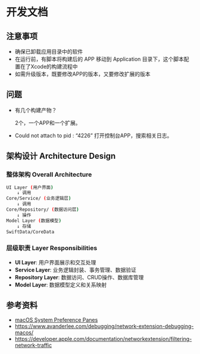 # 开发文档

## 注意事项

- 确保已卸载应用目录中的软件
- 在运行前，有脚本将构建后的 APP 移动到 Application 目录下，这个脚本配置在了Xcode的构建流程中
- 如需升级版本，既要修改APP的版本，又要修改扩展的版本

## 问题

- 有几个构建产物？

    2个，一个APP和一个扩展。

- Could not attach to pid : “4226”
    打开控制台APP，搜索相关日志。

## 架构设计 Architecture Design

### 整体架构 Overall Architecture

```bash
UI Layer (用户界面)
    ↓ 调用
Core/Service/ (业务逻辑层)
    ↓ 调用  
Core/Repository/ (数据访问层)
    ↓ 操作
Model Layer (数据模型)
    ↓ 存储
SwiftData/CoreData
```

### 层级职责 Layer Responsibilities

- **UI Layer**: 用户界面展示和交互处理
- **Service Layer**: 业务逻辑封装、事务管理、数据验证
- **Repository Layer**: 数据访问、CRUD操作、数据库管理
- **Model Layer**: 数据模型定义和关系映射

## 参考资料

- [macOS System Preference Panes](https://gist.github.com/rmcdongit/f66ff91e0dad78d4d6346a75ded4b751)
- <https://www.avanderlee.com/debugging/network-extension-debugging-macos/>
- <https://developer.apple.com/documentation/networkextension/filtering-network-traffic>
